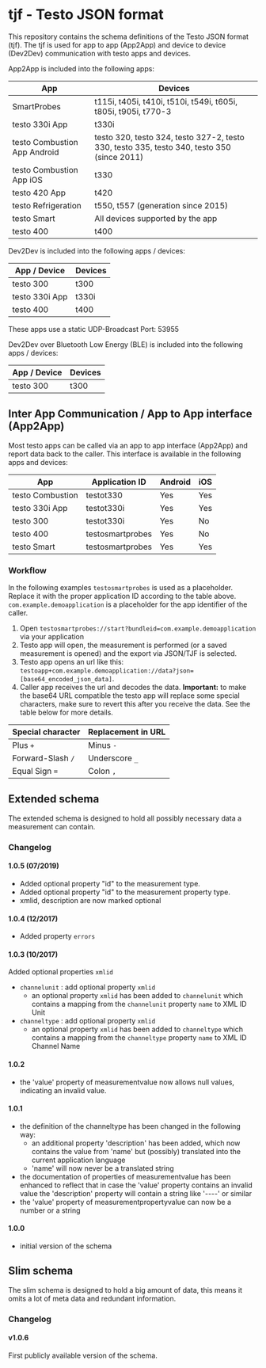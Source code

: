 # tjf - Testo JSON format
This repository contains the schema definitions of the Testo JSON format (tjf).
The tjf is used for app to app (App2App) and device to device (Dev2Dev) communication with testo apps and devices.

App2App is included into the following apps:

| App      | Devices |
| --------- | -----|
| SmartProbes | t115i, t405i, t410i, t510i, t549i, t605i, t805i, t905i, t770-3 |
| testo 330i App | t330i |
| testo Combustion App Android | testo 320, testo 324,  testo 327-2, testo 330, testo 335, testo 340, testo 350 (since 2011) |
| testo Combustion App iOS | t330 |
| testo 420 App | t420 |
| testo Refrigeration | t550, t557 (generation since 2015) |
| testo Smart | All devices supported by the app |
| testo 400 | t400 |

Dev2Dev is included into the following apps / devices:

| App / Device     | Devices |
| --------- | -----|
| testo 300 | t300 |
| testo 330i App | t330i |
| testo 400 | t400 |

These apps use a static UDP-Broadcast Port: 53955

Dev2Dev over Bluetooth Low Energy (BLE) is included into the following apps / devices:

| App / Device     | Devices |
| --------- | -----|
| testo 300 | t300 |

## Inter App Communication / App to App interface (App2App)
Most testo apps can be called via an app to app interface (App2App) and report data back to the caller. This interface is available in the following apps and devices:

| App | Application ID | Android | iOS |
| ---------------- | -------------- | ------- | --- |
| testo Combustion | testot330  | Yes | Yes |
| testo 330i App   | testot330i | Yes | Yes |
| testo 300        | testot330i | Yes | No |
| testo 400        | testosmartprobes | Yes | No |
| testo Smart      | testosmartprobes | Yes | Yes |

### Workflow
In the following examples `testosmartprobes` is used as a placeholder. Replace it with the proper application ID according to the table above. `com.example.demoapplication` is a placeholder for the app identifier of the caller.
1. Open `testosmartprobes://start?bundleid=com.example.demoapplication` via your application
2. Testo app will open, the measurement is performed (or a saved measurement is opened) and the export via JSON/TJF is selected.
3. Testo app opens an url like this: `testoapp+com.example.demoapplication://data?json=[base64_encoded_json_data]`.
4. Caller app receives the url and decodes the data. **Important:** to make the base64 URL compatible the testo app will replace some special characters, make sure to revert this after you receive the data. See the table below for more details.

| Special character | Replacement in URL |
| ----------------- | ------------------ |
| Plus `+`          | Minus `-`          |
| Forward-Slash `/` | Underscore `_`     |
| Equal Sign `=`    | Colon `,`          | 


## Extended schema
The extended schema is designed to hold all possibly necessary data a measurement can contain.

### Changelog

#### 1.0.5 (07/2019)
- Added optional property "id" to the measurement type.
- Added optional property "id" to the measurement property type.
- xmlid, description are now marked optional

#### 1.0.4 (12/2017)
- Added property `errors`

#### 1.0.3 (10/2017)
Added optional properties `xmlid`
- `channelunit` : add optional property `xmlid`
  - an optional property `xmlid` has been added to `channelunit`
    which contains a mapping from the `channelunit` property `name` to XML ID Unit  
- `channeltype` : add optional property `xmlid`
  - an optional property `xmlid` has been added to `channeltype`
    which contains a mapping from the `channeltype` property `name` to XML ID Channel Name

#### 1.0.2
- the 'value' property of measurementvalue now allows null values, indicating an invalid value.


#### 1.0.1
- the definition of the channeltype has been changed in the following way:
  - an additional property 'description' has been added, which now contains the value from 'name' but (possibly) translated into the current application language
  - 'name' will now never be a translated string
- the documentation of properties of measurementvalue has been enhanced to reflect that in case the 'value' property contains an invalid value the 'description' property will contain a string like '----' or similar
- the 'value' property of measurementpropertyvalue can now be a number or a string 


#### 1.0.0
- initial version of the schema


## Slim schema
The slim schema is designed to hold a big amount of data, this means it omits a lot of meta data and redundant information.

### Changelog
#### v1.0.6
First publicly available version of the schema.
